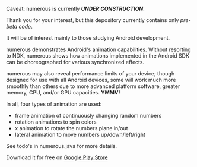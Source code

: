 Caveat: numerous is currently ***UNDER CONSTRUCTION***.

Thank you for your interest, but this depository currently contains only *pre-beta code*.

It will be of interest mainly to those studying Android development.

numerous demonstrates Android's animation capabilities.
Without resorting to NDK, numerous shows how animations implemented in the Android
SDK can be choreographed for various synchronized effects.

numerous may also reveal performance limits of your device;
though designed for use with all Android devices, some will
work much more smoothly than others due to more advanced platform
software, greater memory, CPU, and/or GPU capacities.  **YMMV!**

In all, four types of animation are used:
 - frame animation of continuously changing random numbers
 - rotation animations to spin colors
 - x animation to rotate the numbers plane in/out
 - lateral animation to move numbers up/down/left/right

See todo's in numerous.java for more details.

Download it for free on [Google Play Store](https://play.google.com/store/apps/details?id=com.code_read.numerous)
